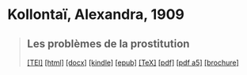 # Kollontaï, Alexandra, 1909

> ## Les problèmes de la prostitution
>  <a title="Source XML/TEI" class="mime48 tei" href="https://hurlus.github.io/tei/kolontai1909_prostitution.xml">[TEI]</a>  <a title="HTML une page" class="mime48 html" href="https://hurlus.github.io/kolontai1909_prostitution/kolontai1909_prostitution.html">[html]</a>  <a title="Bureautique (LibreOffice, MS.Word)" class="mime48 docx" href="https://hurlus.github.io/kolontai1909_prostitution/kolontai1909_prostitution.docx">[docx]</a>  <a title="Amazon.kindle" class="mime48 mobi" href="https://hurlus.github.io/kolontai1909_prostitution/kolontai1909_prostitution.mobi">[kindle]</a>  <a title="EPUB, pour liseuses et téléphones" class="mime48 epub" href="https://hurlus.github.io/kolontai1909_prostitution/kolontai1909_prostitution.epub">[epub]</a>  <a title="LaTeX" class="mime48 tex" href="https://hurlus.github.io/kolontai1909_prostitution/kolontai1909_prostitution.tex">[TeX]</a>  <a title="PDF à imprimer, A4 2 colonnes" class="mime48 pdf" href="https://hurlus.github.io/kolontai1909_prostitution/kolontai1909_prostitution.pdf">[pdf]</a>  <a title="PDF à lire, A5 une colonne" class="mime48 a5" href="https://hurlus.github.io/kolontai1909_prostitution/kolontai1909_prostitution_a5.pdf">[pdf a5]</a>  <a title="Brochure à agrafer, pdf imposé pour imprimante recto/verso" class="mime48 brochure" href="https://hurlus.github.io/kolontai1909_prostitution/kolontai1909_prostitution_brochure.pdf">[brochure]</a> 
